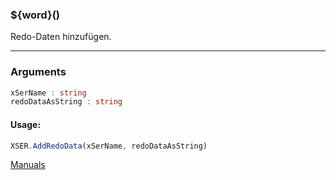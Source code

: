 ﻿### ${word}()
Redo-Daten hinzufügen.

----

### Arguments
```ts
xSerName : string
redoDataAsString : string
```
#### Usage:
```ts
XSER.AddRedoData(xSerName, redoDataAsString)
```

[Manuals](https://manuals.opacc.ch/docs/doku2401/F-Script/ScriptBlockFunc.XSER.AddRedoData.html)

